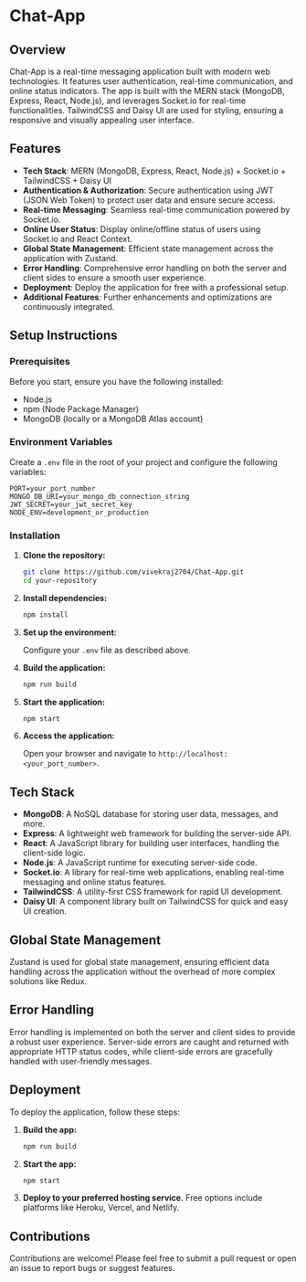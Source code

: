 # Chat-App

## Overview

Chat-App is a real-time messaging application built with modern web technologies. It features user authentication, real-time communication, and online status indicators. The app is built with the MERN stack (MongoDB, Express, React, Node.js), and leverages Socket.io for real-time functionalities. TailwindCSS and Daisy UI are used for styling, ensuring a responsive and visually appealing user interface.

## Features

- **Tech Stack**: MERN (MongoDB, Express, React, Node.js) + Socket.io + TailwindCSS + Daisy UI
- **Authentication & Authorization**: Secure authentication using JWT (JSON Web Token) to protect user data and ensure secure access.
- **Real-time Messaging**: Seamless real-time communication powered by Socket.io.
- **Online User Status**: Display online/offline status of users using Socket.io and React Context.
- **Global State Management**: Efficient state management across the application with Zustand.
- **Error Handling**: Comprehensive error handling on both the server and client sides to ensure a smooth user experience.
- **Deployment**: Deploy the application for free with a professional setup.
- **Additional Features**: Further enhancements and optimizations are continuously integrated.

## Setup Instructions

### Prerequisites

Before you start, ensure you have the following installed:

- Node.js
- npm (Node Package Manager)
- MongoDB (locally or a MongoDB Atlas account)

### Environment Variables

Create a `.env` file in the root of your project and configure the following variables:

```plaintext
PORT=your_port_number
MONGO_DB_URI=your_mongo_db_connection_string
JWT_SECRET=your_jwt_secret_key
NODE_ENV=development_or_production
```

### Installation

1. **Clone the repository:**

   ```bash
   git clone https://github.com/vivekraj2704/Chat-App.git
   cd your-repository
   ```

2. **Install dependencies:**

   ```bash
   npm install
   ```

3. **Set up the environment:**

   Configure your `.env` file as described above.

4. **Build the application:**

   ```bash
   npm run build
   ```

5. **Start the application:**

   ```bash
   npm start
   ```

6. **Access the application:**

   Open your browser and navigate to `http://localhost:<your_port_number>`.

## Tech Stack

- **MongoDB**: A NoSQL database for storing user data, messages, and more.
- **Express**: A lightweight web framework for building the server-side API.
- **React**: A JavaScript library for building user interfaces, handling the client-side logic.
- **Node.js**: A JavaScript runtime for executing server-side code.
- **Socket.io**: A library for real-time web applications, enabling real-time messaging and online status features.
- **TailwindCSS**: A utility-first CSS framework for rapid UI development.
- **Daisy UI**: A component library built on TailwindCSS for quick and easy UI creation.

## Global State Management

Zustand is used for global state management, ensuring efficient data handling across the application without the overhead of more complex solutions like Redux.

## Error Handling

Error handling is implemented on both the server and client sides to provide a robust user experience. Server-side errors are caught and returned with appropriate HTTP status codes, while client-side errors are gracefully handled with user-friendly messages.

## Deployment

To deploy the application, follow these steps:

1. **Build the app:**

   ```bash
   npm run build
   ```

2. **Start the app:**

   ```bash
   npm start
   ```

3. **Deploy to your preferred hosting service.** Free options include platforms like Heroku, Vercel, and Netlify.

## Contributions

Contributions are welcome! Please feel free to submit a pull request or open an issue to report bugs or suggest features.

